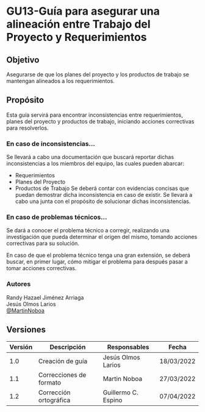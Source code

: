 # GU13-Guía para asegurar una alineación entre Trabajo del Proyecto y Requerimientos


## Objetivo

Asegurarse de que los planes del proyecto y los productos de trabajo se mantengan alineados a los requerimientos.

## Propósito

Esta guía servirá para encontrar inconsistencias entre requerimientos, planes del proyecto y productos de trabajo, iniciando acciones correctivas para resolverlos.


### En caso de inconsistencias…

Se llevará a cabo una documentación que buscará reportar dichas inconsistencias a los miembros del equipo, las cuales pueden abarcar:
- Requerimientos
- Planes del Proyecto
- Productos de Trabajo
Se deberá contar con evidencias concisas que puedan demostrar dicha inconsistencia en caso de existir. Se llevará a cabo una junta con el propósito de solucionar dichas inconsistencias.

### En caso de problemas técnicos…

Se dará a conocer el problema técnico a corregir, realizando una investigación que pueda determinar el origen del mismo, tomando acciones correctivas para su solución. 

En caso de que el problema técnico tenga una gran extensión, se deberá buscar, en primer lugar, cómo mitigar el problema para después pasar a tomar acciones correctivas.



### Autores
Randy Hazael Jiménez Arriaga  
Jesús Olmos Larios  
[@MartinNoboa](https://www.github.com/MartinNoboa)

## Versiones

| Versión | Descripción             | Responsables   | Fecha      |
| ------- | ----------------------- | -------------- | ---------- |
| 1.0     | Creación de guía        | Jesús Olmos Larios | 18/03/2022 |
| 1.1     | Correcciones de formato | Martin Noboa | 27/03/2022 |
| 1.2     | Corrección ortográfica  | Guillermo C. Espino | 07/04/2022 |





